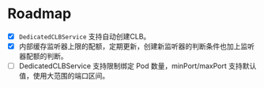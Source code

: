 # Roadmap

* [x] `DedicatedCLBService` 支持自动创建CLB。
* [x] 内部缓存监听器上限的配额，定期更新，创建新监听器的判断条件也加上监听器配额的判断。
* [ ] DedicatedCLBService 支持限制绑定 Pod 数量，minPort/maxPort 支持默认值，使用大范围的端口区间。
